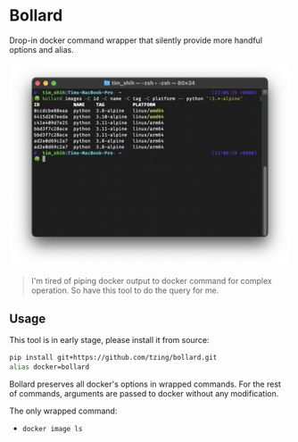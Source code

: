 # Bollard

Drop-in docker command wrapper that silently provide more handful options and alias.

![](screenshot.png)

> I'm tired of piping docker output to docker command for complex operation.
> So have this tool to do the query for me.

## Usage

This tool is in early stage, please install it from source:

```bash
pip install git+https://github.com/tzing/bollard.git
alias docker=bollard
```

Bollard preserves all docker's options in wrapped commands.
For the rest of commands, arguments are passed to docker without any modification.

The only wrapped command:

- `docker image ls`

